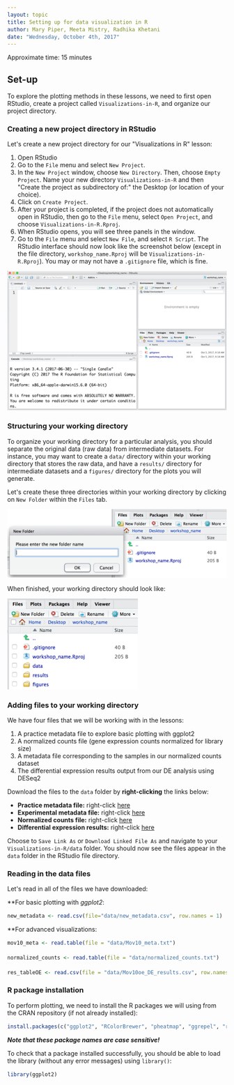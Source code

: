 ```yaml
---
layout: topic
title: Setting up for data visualization in R
author: Mary Piper, Meeta Mistry, Radhika Khetani
date: "Wednesday, October 4th, 2017"
---
```


Approximate time: 15 minutes

## Set-up

To explore the plotting methods in these lessons, we need to first open RStudio, create a project called `Visualizations-in-R`, and organize our project directory.

### Creating a new project directory in RStudio

Let's create a new project directory for our "Visualizations in R" lesson: 

1. Open RStudio
2. Go to the `File` menu and select `New Project`.
3. In the `New Project` window, choose `New Directory`. Then, choose `Empty Project`. Name your new directory `Visualizations-in-R` and then "Create the project as subdirectory of:" the Desktop (or location of your choice).
4. Click on `Create Project`.
5. After your project is completed, if the project does not automatically open in RStudio, then go to the `File` menu, select `Open Project`, and choose `Visualizations-in-R.Rproj`.
6. When RStudio opens, you will see three panels in the window.
7. Go to the `File` menu and select `New File`, and select `R Script`. The RStudio interface should now look like the screenshot below (except in the file directory, `workshop_name.Rproj` will be `Visualizations-in-R.Rproj`). You may or may not have a `.gitignore` file, which is fine.

<img src="../img/generic_rstudio_interface.png" width="600">

### Structuring your working directory
To organize your working directory for a particular analysis, you should separate the original data (raw data) from intermediate datasets. For instance, you may want to create a `data/` directory within your working directory that stores the raw data, and have a `results/` directory for intermediate datasets and a `figures/` directory for the plots you will generate.

Let's create these three directories within your working directory by clicking on `New Folder` within the `Files` tab. 

<img src="../img/generic_wd_setup.png" width="600">


When finished, your working directory should look like:

<img src="../img/generic_complete_wd_setup.png" width="300">

### Adding files to your working directory

We have four files that we will be working with in the lessons: 

1. A practice metadata file to explore basic plotting with ggplot2
2. A normalized counts file (gene expression counts normalized for library size)
3. A metadata file corresponding to the samples in our normalized counts dataset
4. The differential expression results output from our DE analysis using DESeq2

Download the files to the `data` folder by **right-clicking** the links below:
 
  - **Practice metadata file:** right-click [here](https://github.com/hbctraining/Training-modules/raw/master/Visualization_in_R/data/new_metadata.csv)
  - **Experimental metadata file:** right-click [here](https://github.com/hbctraining/Training-modules/raw/master/Visualization_in_R/data/Mov10_meta.txt)
  - **Normalized counts file:** right-click [here](https://github.com/hbctraining/Training-modules/raw/master/Visualization_in_R/data/normalized_counts.txt)
 - **Differential expression results:** right-click [here](https://github.com/hbctraining/Training-modules/raw/master/Visualization_in_R/data/Mov10oe_DE_results.csv)
 
Choose to `Save Link As` or `Download Linked File As` and navigate to your `Visualizations-in-R/data` folder. You should now see the files appear in the `data` folder in the RStudio file directory.

### Reading in the data files

Let's read in all of the files we have downloaded:

**For basic plotting with *ggplot2*:
```r
new_metadata <- read.csv(file="data/new_metadata.csv", row.names = 1)
```

**For advanced visualizations:

```r
mov10_meta <- read.table(file = "data/Mov10_meta.txt")

normalized_counts <- read.table(file = "data/normalized_counts.txt")

res_tableOE <- read.csv(file = "data/Mov10oe_DE_results.csv", row.names = 1)
```

### R package installation

To perform plotting, we need to install the R packages we will using from the CRAN repository (if not already installed): 

```r
install.packages(c("ggplot2", "RColorBrewer", "pheatmap", "ggrepel", "reshape", "DESeq2"))
```

_**Note that these package names are case sensitive!**_


To check that a package installed successfully, you should be able to load the library (without any error messages) using `library()`:

 ```r
 library(ggplot2)
 ```

